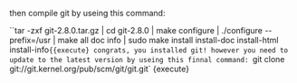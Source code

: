 then compile git by useing this command:

``tar -zxf git-2.8.0.tar.gz |
cd git-2.8.0 |
make configure |
./configure --prefix=/usr |
make all doc info |
sudo make install install-doc install-html install-info` {{execute}
congrats, you installed git! however you need to update to the latest version by useing this finnal command: 
`git clone git://git.kernel.org/pub/scm/git/git.git` {execute}